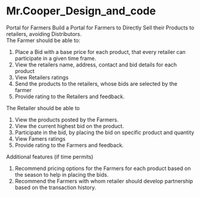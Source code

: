 # Mr.Cooper_Design_and_code
Portal for Farmers  Build a Portal for Farmers to Directly Sell their Products to retailers, avoiding Distributors.   
The Farmer should be able to:   
1. Place a Bid with a base price for each product, that every retailer can participate in a given time frame.  
2. View the retailers name, address, contact and bid details for each product  
3. View Retailers ratings  
4. Send the products to the retailers, whose bids are selected by the farmer  
5. Provide rating to the Retailers and feedback.   

The Retailer should be able to  
1. View the products posted by the Farmers.  
2. View the current highest bid on the product.  
2. Participate in the bid, by placing the bid on specific product and quantity  
3. View Famers ratings  
4. Provide rating to the Farmers and feedback.     

Additional features (if time permits)   
1. Recommend pricing options for the Farmers for each product based on the season to help in placing the bids.  
2. Recommend the Farmers with whom retailer should develop partnership based on the transaction history. 
